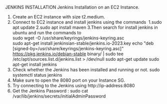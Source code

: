 JENKINS INSTALLATION
Jenkins Installation on an EC2 Instance.
1. Create an EC2 instance with size t2.medium.
2. Connect to EC2 instance and install jenkins using the commands  1.sudo apt update 2.sudo apt install maven 3.Then search for install jenkins in ubuntu and run the commands to       
   sudo wget -O /usr/share/keyrings/jenkins-keyring.asc \
   sudo apt-get install jenkinsian-stable/jenkins.io-2023.key
   echo "deb [signed-by=/usr/share/keyrings/jenkins-keyring.asc]" \
   https://pkg.jenkins.io/debian-stable binary/ | sudo tee \
   /etc/apt/sources.list.d/jenkins.list > /dev/null
   sudo apt-get update
   sudo apt-get install jenkins
3. Check whether the Jenkins has been installed and running or not.
   sudo systemctl status jenkins
4. Make sure to open the 8080 port on your Instance SG.
5. Try connecting to the Jenkins using http://ip-address:8080
6. Get the Jenkins Password : sudo cat /var/lib/jenkins/secrets/initialAdminPassword